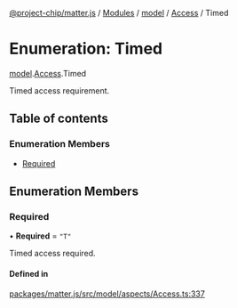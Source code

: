 [@project-chip/matter.js](../README.md) / [Modules](../modules.md) / [model](../modules/model.md) / [Access](../modules/model.Access.md) / Timed

# Enumeration: Timed

[model](../modules/model.md).[Access](../modules/model.Access.md).Timed

Timed access requirement.

## Table of contents

### Enumeration Members

- [Required](model.Access.Timed.md#required)

## Enumeration Members

### Required

• **Required** = ``"T"``

Timed access required.

#### Defined in

[packages/matter.js/src/model/aspects/Access.ts:337](https://github.com/project-chip/matter.js/blob/ac2c2688/packages/matter.js/src/model/aspects/Access.ts#L337)
